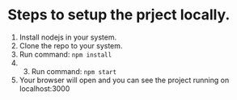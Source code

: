 # Steps to setup the prject locally.

1. Install nodejs in your system.
2. Clone the repo to your system.
3. Run command: `npm install`
4. 3. Run command:  `npm start`
5. Your browser will open and you can see the project running on localhost:3000
